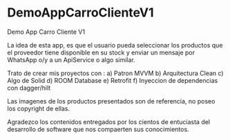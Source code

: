 # DemoAppCarroClienteV1
Demo App Carro Cliente V1

La idea de esta app, es que el usuario pueda seleccionar los productos que el proveedor tiene disponible en su stock y enviar un mensaje por WhatsApp
o/y a un ApiService o algo similar.

Trato de crear mis proyectos con :
a) Patron MVVM
b) Arquitectura Clean
c) Algo de Solid
d) ROOM Database
e) Retrofit
f) Inyeccion de dependencias con dagger/hilt

Las imagenes de los productos presentados son de referencia, no poseo los copyright de ellas.

Agradezco los contenidos entregados por los cientos de entuciasta del desarrollo de software que nos compaerten sus conocimientos.


